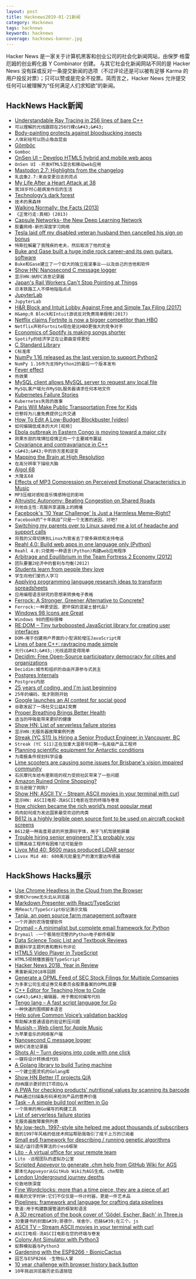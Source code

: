 ```yaml
---
layout: post
title: Hacknews2019-01-21新闻
category: Hacknews
tags: hacknews
keywords: hacknews
coverage: hacknews-banner.jpg
---
```


Hacker News 是一家关于计算机黑客和创业公司的社会化新闻网站，由保罗·格雷厄姆的创业孵化器 Y Combinator 创建。
与其它社会化新闻网站不同的是 Hacker News 没有踩或反对一条提交新闻的选项（不过评论还是可以被有足够 Karma 的用户投反对票）；只可以赞或是完全不投票。简而言之，Hacker News 允许提交任何可以被理解为“任何满足人们求知欲”的新闻。

## HackNews Hack新闻


- [Understandable Ray Tracing in 256 lines of bare C&#43;&#43;](https://github.com/ssloy/tinyraytracer)
- `可以理解的光线跟踪在256行裸c&#43;&#43;`
- [Body-painting protects against bloodsucking insects](https://www.sciencedaily.com/releases/2019/01/190117122711.htm)
- `人体彩绘可以防止吸血昆虫`
- [Gömböc](https://en.wikipedia.org/wiki/G%C3%B6mb%C3%B6c)
- `Gomboc`
- [OnSen UI – Develop HTML5 hybrid and mobile web apps](https://onsen.io/)
- `OnSen UI -开发HTML5混合和移动web应用`
- [Mastodon 2.7: Highlights from the changelog](https://blog.joinmastodon.org/2019/01/mastodon-2.7/)
- `乳齿象2.7:来自变更日志的亮点`
- [My Life After a Heart Attack at 38](https://www.nytimes.com/2019/01/19/opinion/sunday/heart-attack-young-men.html)
- `我38岁时心脏病发作后的生活`
- [Technology’s dark forest](https://techcrunch.com/2019/01/20/technologys-dark-forest/)
- `技术的黑森林`
- [Walking Normally: the Facts (2013)](http://www.newyorker.com/magazine/2013/09/09/walking-normally-the-facts)
- `《正常行走:真相》(2013)`
- [Capsule Networks- the New Deep Learning Network](https://towardsdatascience.com/capsule-networks-the-new-deep-learning-network-bd917e6818e8)
- `胶囊网络-新的深度学习网络`
- [Tesla laid off my disabled veteran husband then cancelled his sign on bonus](https://twitter.com/_kariedaway_/status/1086913043932446721)
- `特斯拉解雇了我残疾的老夫，然后取消了他的奖金`
- [Buke and Gase built a huge indie rock career–and its own guitars, software](https://arstechnica.com/gaming/2019/01/how-buke-and-gase-built-a-huge-indie-rock-career-and-its-own-guitars-software/)
- `Buke和Gase建立了一个巨大的独立摇滚事业——以及自己的吉他和软件`
- [Show HN: Nanosecond C message logger](item?id=18954890)
- `显示HN:纳秒C消息记录器`
- [Japan&#39;s Rail Workers Can&#39;t Stop Pointing at Things](https://www.atlasobscura.com/articles/pointing-and-calling-japan-trains)
- `日本铁路工人不停地指指点点`
- [JupyterLab](https://jupyterlab.readthedocs.io/en/stable/)
- `JupyterLab`
- [H&amp;R Block and Intuit Lobby Against Free and Simple Tax Filing (2017)](https://www.propublica.org/article/filing-taxes-could-be-free-simple-hr-block-intuit-lobbying-against-it)
- `H&amp;R Block和Intuit游说反对免费简单报税(2017)`
- [Netflix claims Fortnite is now a bigger competitor than HBO](http://www.gamasutra.com/view/news/334702/Netflix_claims_Fortnite_is_now_a_bigger_competitor_than_HBO.php)
- `Netflix声称Fortnite现在是比HBO更强大的竞争对手`
- [Economics of Spotify is making songs shorter](https://qz.com/1519823/is-spotify-making-songs-shorter/)
- `Spotify的经济学正在让歌曲变得更短`
- [C Standard Library](https://begriffs.com/posts/2019-01-19-inside-c-standard-lib.html)
- `C标准库`
- [NumPy 1.16 released as the last version to support Python2](https://github.com/numpy/numpy/blob/master/doc/release/1.16.0-notes.rst)
- `NumPy 1.16作为支持Python2的最后一个版本发布`
- [Fever effect](https://embraceasd.com/the-fever-effect/)
- `热效果`
- [MySQL client allows MySQL server to request any local file](https://gwillem.gitlab.io/2019/01/20/sites-hacked-via-mysql-protocal-flaw/)
- `MySQL客户端允许MySQL服务器请求任何本地文件`
- [Kubernetes Failure Stories](https://srcco.de/posts/kubernetes-failure-stories.html)
- `Kubernetes失败的故事`
- [Paris Will Make Public Transportation Free for Kids](https://www.citylab.com/transportation/2019/01/paris-metro-tickets-prices-kids-bus-ride-disability-fares/580759/)
- `巴黎将为儿童免费提供公共交通`
- [How To Edit A Low-Budget Blockbuster [video]](https://www.youtube.com/watch?v=yYd-3mTr_2I)
- `如何编辑低成本的大片[视频]`
- [Ebola outbreak in Eastern Congo is moving toward a major city](https://www.vox.com/science-and-health/2019/1/18/18188199/drc-ebola-outbreak)
- `刚果东部的埃博拉疫情正向一个主要城市蔓延`
- [Covariance and contravariance in C&#43;&#43;](https://quuxplusone.github.io/blog/2019/01/20/covariance-and-contravariance/)
- `c&#43;&#43;中的协方差和逆变`
- [Mapping the Brain at High Resolution](http://news.mit.edu/2019/mapping-brain-high-resolution-0117)
- `在高分辨率下描绘大脑`
- [Algol 68](https://mraths.org.uk/?page_id=2862)
- `大陵五68`
- [Effects of MP3 Compression on Perceived Emotional Characteristics in Music](http://www.aes.org/e-lib/browse.cfm?elib=18523)
- `MP3压缩对感知音乐情感特征的影响`
- [Altruistic Autonomy: Beating Congestion on Shared Roads](http://ai.stanford.edu/blog/altruistic-autonomy/)
- `利他自主性:克服共享道路上的拥堵`
- [Facebook&#39;s &#39;10 Year Challenge&#39; Is Just a Harmless Meme–Right?](https://www.wired.com/story/facebook-10-year-meme-challenge/)
- `Facebook的“十年挑战”只是一个无害的迷因，对吧?`
- [Switching my parents over to Linux saved me a lot of headache and support calls](https://write.as/simonfrey/how-switching-my-parents-over-to-linux-saved-me-a-lot-of-headache-and-support)
- `将我的父母切换到Linux为我省去了很多麻烦和支持电话`
- [Reahl 4.0: Build web apps in one language only (Python)](https://www.reahl.org/)
- `Reahl 4.0:只使用一种语言(Python)构建web应用程序`
- [Arbitrage and Equilibrium in the Team Fortress 2 Economy (2012)](http://blogs.valvesoftware.com/economics/arbitrage-and-equilibrium-in-the-team-fortress-2-economy/)
- `团队要塞2经济中的套利与均衡(2012)`
- [Students learn from people they love](https://www.nytimes.com/2019/01/17/opinion/learning-emotion-education.html)
- `学生向他们爱的人学习`
- [Applying programming language research ideas to transform spreadsheets](https://www.microsoft.com/en-us/research/blog/influencing-mainstream-software-applying-programming-language-research-ideas-to-transform-spreadsheets/?OCID=msr_blog_PLspreadsheets_popl_highlights)
- `应用编程语言研究的思想来转换电子表格`
- [Ferrock: A Stronger, Greener Alternative to Concrete?](https://buildabroad.org/2016/09/27/ferrock/)
- `Ferrock:一种更坚固、更环保的混凝土替代品?`
- [Windows 98 Icons are Great](https://alexmeub.com/old-windows-icons/)
- `Windows 98的图标很棒`
- [RE:DOM – Tiny turboboosted JavaScript library for creating user interfaces](https://redom.js.org/)
- `DOM—用于创建用户界面的小型涡轮增压JavaScript库`
- [Lines of bare C&#43;&#43;: raytracing made simple](https://github.com/ssloy/tinyraytracer/wiki)
- `光行c&#43;&#43;:光线追踪变得简单`
- [Decidim: Free Open-Source participatory democracy for cities and organizations](https://decidim.org/)
- `Decidim:城市和组织的自由开源参与式民主`
- [Postgres Internals](http://www.interdb.jp/pg/index.html)
- `Postgres内部`
- [25 years of coding, and I&#39;m just beginning](https://dev.to/dechamp/25-years-of-coding-and-im-just-beginning-442n)
- `25年的编码，我才刚刚开始`
- [Google launches an AI contest for social good](https://ai.google/social-good/impact-challenge)
- `谷歌发起了一场社交公益AI竞赛`
- [Proper Breathing Brings Better Health](https://www.scientificamerican.com/article/proper-breathing-brings-better-health/)
- `适当的呼吸能带来更好的健康`
- [Show HN: List of serverless failure stories](https://github.com/cristim/serverless-failure-stories)
- `显示HN:无服务器故障案例列表`
- [Streak (YC S11) Is Hiring a Senior Product Engineer in Vancouver, BC](https://www.streak.com/careers/product-engineer)
- `Streak (YC S11)正在加拿大温哥华招聘一名高级产品工程师`
- [Planning scientific equipment for Antarctic conditions](http://www.antarctica.gov.au/science/science-support/scientific-equipment)
- `为南极条件规划科学设备`
- [Lime scooters are causing some issues for Brisbane&#39;s vision impaired community](https://www.abc.net.au/news/2019-01-21/lime-scooters-cause-issues-for-vision-impaired-residents/10731510)
- `石灰摩托车给布里斯班的视力受损社区带来了一些问题`
- [Amazon Ruined Online Shopping?](https://www.theatlantic.com/technology/archive/2019/01/amazon-made-online-commerce-bewildering/580660/)
- `亚马逊毁了网购?`
- [Show HN: ASCII TV – Stream ASCII movies in your terminal with curl](https://github.com/martinraison/ascii-tv)
- `显示HN: ASCII电视-流ASCII电影在您的终端与卷发`
- [How chicken became the rich world’s most popular meat](https://www.economist.com/international/2019/01/19/how-chicken-became-the-rich-worlds-most-popular-meat)
- `鸡肉如何成为发达国家最受欢迎的肉类`
- [B612 is a highly legible open source font to be used on aircraft cockpit screens](http://b612-font.com)
- `B612是一种高度易读的开放源码字体，用于飞机驾驶舱屏幕`
- [Trouble hiring senior engineers? It&#39;s probably you](https://hiringengineersbook.com/post/trouble-hiring/)
- `招聘高级工程师有困难?这可能是你`
- [Livox Mid 40: $600 mass produced LiDAR sensor](https://www.livoxtech.com/mid-40-and-mid-100)
- `Livox Mid 40: 600美元批量生产的激光雷达传感器`


## HackShows Hacks展示

- [ Use Chrome Headless in the Cloud from the Browser](https://webautomation.guru/?hn=1)
- `使用Chrome无头云从浏览器`
- [ Markdown Presenter with React/TypeScript](https://gwillz.github.io/slides/?tutorial)
- `用React/TypeScript标记演示文稿`
- [ Tania, an open source farm management software](https://github.com/Tanibox/tania-core)
- `一个开源的农场管理软件`
- [ Drymail – A minimalist but complete email framework for Python](https://github.com/SkullTech/drymail)
- `Drymail -一个极简但完整的Python电子邮件框架`
- [ Data Science Topic List and Textbook Reviews](http://datasciencetexts.com)
- `数据科学主题列表和教科书评论`
- [ HTML5 Video Player in TypeScript](https://github.com/matvp91/indigo-player)
- `HTML5视频播放器在TypeScript`
- [ Hacker News 2018, Year in Review](https://chart.ly/stories/hacker-news-2018)
- `黑客新闻2018年回顾`
- [ Generate a OPML Feed of SEC Stock Filings for Multiple Companies](https://opml.bb8.fun/)
- `为多家公司生成证券交易委员会股票备案的OPML提要`
- [ C&#43;&#43; Editor for Teaching How to Code](http://emun.ro/workspace)
- `c&#43;&#43;编辑器，用于教如何编写代码`
- [ Tengo lang – A fast script language for Go](https://tengolang.com/)
- `一种快速的围棋脚本语言`
- [ Help solve Common Voice’s validation backlog](http://voice.mozilla.org)
- `帮助解决普通语音的验证积压问题`
- [ Musish – Web client for Apple Music](https://musi.sh)
- `为苹果音乐的网络客户端`
- [ Nanosecond C message logger](https://news.ycombinator.com/item?id=18954890)
- `纳秒C消息记录器`
- [ Shots AI – Turn designs into code with one click](https://www.shots.ai)
- `一键将设计转换成代码`
- [ A Golang library to build Turing machine](https://made2591.github.io/posts/golang-turing-machine)
- `一个建立图灵机的Golang库`
- [Show HN Better IT projects Q/A](https://github.com/MKCG/better-it-projects)
- `向HN展示更好的IT项目Q/A`
- [ A PWA for checking products&#39; nutritional values by scanning its barcode](https://github.com/moigonzalez/pwa-barcode-scanner)
- `PWA通过扫描条形码来检测产品的营养价值`
- [ Task – A simple build tool written in Go](https://taskfile.org/)
- `一个简单的用Go编写的构建工具`
- [ List of serverless failure stories](https://github.com/cristim/serverless-failure-stories)
- `无服务器故障案例列表`
- [ My low-tech, 1997-style site helped me adopt thousands of subscribers](https://news.ycombinator.com/item?id=18941344)
- `我的1997年风格的低技术网站帮助我吸引了成千上万的订阅者`
- [ Small es6 framework for describing / running genetic algorithms](https://github.com/kousun12/genetic)
- `描述/运行遗传算法的小es6框架`
- [ Lito - A virtual office for your remote team](https://getlito.co)
- `Lito -远程团队的虚拟办公室`
- [ Scripted Appveyor to generate .chm help from GitHub Wiki for AGS](https://github.com/adventuregamestudio/ags-manual)
- `脚本化Appveyor从GitHub Wiki为AGS生成。chm帮助`
- [ London Underground journey depths](http://www.michalpaszkiewicz.co.uk/blog/tubedepths/?from=Amersham&amp;to=Tower&#43;Hill)
- `伦敦地铁深度`
- [ Fine Wordclocks: more than a time piece, they are a piece of art](http://www.finewordclocks.com)
- `精美的文字时钟:它们不仅仅是一件计时器，更是一件艺术品`
- [ Pipelines: framework and language for crafting data pipelines](https://github.com/calebwin/pipelines)
- `管道:用于构建数据管道的框架和语言`
- [ A 3D recreation of the book cover of &#39;Gödel, Escher, Bach&#39; in Three.js](https://aidenbuis.com/)
- `3D重建书的封面&#39;哥德尔，埃舍尔，巴赫&#39;在三个。js`
- [ ASCII TV – Stream ASCII movies in your terminal with curl](https://github.com/martinraison/ascii-tv)
- `ASCII电视-流ASCII电影在您的终端与卷发`
- [ Colony Ant Simulator with Python3](https://github.com/riiswa/colony-ant-simulator)
- `蚁群模拟器与Python3`
- [ Gardening with the ESP8266 - BionicCactus](https://github.com/samsonmking/BionicCactus)
- `园艺与ESP8266 -生物仙人掌`
- [ 10 year challenge with browser history back button](https://wb.schwiha.de/)
- `10年挑战浏览器历史后退按钮`


